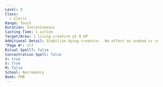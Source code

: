 ```yaml
---
Level: 0
Class:
  - Cleric
Range: Touch
Duration: Instantaneous
Casting Time: 1 action
Target/Area: 1 living creature at 0 HP
Additional Detail: Stabilize dying creature.  No effect on undead or constructs.
"Page #": 277
Ritual Spell?: false
Concentration Spell: false
V: true
S: true
M: false
School: Necromancy
Book: PHB
---
```

